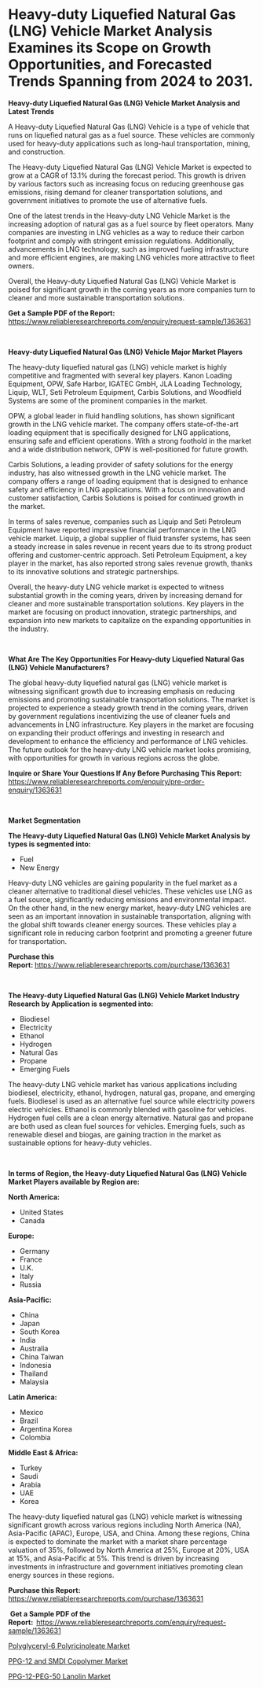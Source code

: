 <p><h1>Heavy-duty Liquefied Natural Gas (LNG) Vehicle Market Analysis Examines its Scope on Growth Opportunities, and Forecasted Trends Spanning from 2024 to 2031.</h1></p><p><strong>Heavy-duty Liquefied Natural Gas (LNG) Vehicle Market Analysis and Latest Trends</strong></p>
<p><p>A Heavy-duty Liquefied Natural Gas (LNG) Vehicle is a type of vehicle that runs on liquefied natural gas as a fuel source. These vehicles are commonly used for heavy-duty applications such as long-haul transportation, mining, and construction.</p><p>The Heavy-duty Liquefied Natural Gas (LNG) Vehicle Market is expected to grow at a CAGR of 13.1% during the forecast period. This growth is driven by various factors such as increasing focus on reducing greenhouse gas emissions, rising demand for cleaner transportation solutions, and government initiatives to promote the use of alternative fuels.</p><p>One of the latest trends in the Heavy-duty LNG Vehicle Market is the increasing adoption of natural gas as a fuel source by fleet operators. Many companies are investing in LNG vehicles as a way to reduce their carbon footprint and comply with stringent emission regulations. Additionally, advancements in LNG technology, such as improved fueling infrastructure and more efficient engines, are making LNG vehicles more attractive to fleet owners.</p><p>Overall, the Heavy-duty Liquefied Natural Gas (LNG) Vehicle Market is poised for significant growth in the coming years as more companies turn to cleaner and more sustainable transportation solutions.</p></p>
<p><strong>Get a Sample PDF of the Report:&nbsp;</strong> <a href="https://www.reliableresearchreports.com/enquiry/request-sample/1363631">https://www.reliableresearchreports.com/enquiry/request-sample/1363631</a></p>
<p>&nbsp;</p>
<p><strong>Heavy-duty Liquefied Natural Gas (LNG) Vehicle Major Market Players</strong></p>
<p><p>The heavy-duty liquefied natural gas (LNG) vehicle market is highly competitive and fragmented with several key players. Kanon Loading Equipment, OPW, Safe Harbor, IGATEC GmbH, JLA Loading Technology, Liquip, WLT, Seti Petroleum Equipment, Carbis Solutions, and Woodfield Systems are some of the prominent companies in the market.</p><p>OPW, a global leader in fluid handling solutions, has shown significant growth in the LNG vehicle market. The company offers state-of-the-art loading equipment that is specifically designed for LNG applications, ensuring safe and efficient operations. With a strong foothold in the market and a wide distribution network, OPW is well-positioned for future growth.</p><p>Carbis Solutions, a leading provider of safety solutions for the energy industry, has also witnessed growth in the LNG vehicle market. The company offers a range of loading equipment that is designed to enhance safety and efficiency in LNG applications. With a focus on innovation and customer satisfaction, Carbis Solutions is poised for continued growth in the market.</p><p>In terms of sales revenue, companies such as Liquip and Seti Petroleum Equipment have reported impressive financial performance in the LNG vehicle market. Liquip, a global supplier of fluid transfer systems, has seen a steady increase in sales revenue in recent years due to its strong product offering and customer-centric approach. Seti Petroleum Equipment, a key player in the market, has also reported strong sales revenue growth, thanks to its innovative solutions and strategic partnerships.</p><p>Overall, the heavy-duty LNG vehicle market is expected to witness substantial growth in the coming years, driven by increasing demand for cleaner and more sustainable transportation solutions. Key players in the market are focusing on product innovation, strategic partnerships, and expansion into new markets to capitalize on the expanding opportunities in the industry.</p></p>
<p>&nbsp;</p>
<p><strong>What Are The Key Opportunities For Heavy-duty Liquefied Natural Gas (LNG) Vehicle Manufacturers?</strong></p>
<p><p>The global heavy-duty liquefied natural gas (LNG) vehicle market is witnessing significant growth due to increasing emphasis on reducing emissions and promoting sustainable transportation solutions. The market is projected to experience a steady growth trend in the coming years, driven by government regulations incentivizing the use of cleaner fuels and advancements in LNG infrastructure. Key players in the market are focusing on expanding their product offerings and investing in research and development to enhance the efficiency and performance of LNG vehicles. The future outlook for the heavy-duty LNG vehicle market looks promising, with opportunities for growth in various regions across the globe.</p></p>
<p><strong>Inquire or Share Your Questions If Any Before Purchasing This Report:</strong> <a href="https://www.reliableresearchreports.com/enquiry/pre-order-enquiry/1363631">https://www.reliableresearchreports.com/enquiry/pre-order-enquiry/1363631</a></p>
<p>&nbsp;</p>
<p><strong>Market Segmentation</strong></p>
<p><strong>The Heavy-duty Liquefied Natural Gas (LNG) Vehicle Market Analysis by types is segmented into:</strong></p>
<p><ul><li>Fuel</li><li>New Energy</li></ul></p>
<p><p>Heavy-duty LNG vehicles are gaining popularity in the fuel market as a cleaner alternative to traditional diesel vehicles. These vehicles use LNG as a fuel source, significantly reducing emissions and environmental impact. On the other hand, in the new energy market, heavy-duty LNG vehicles are seen as an important innovation in sustainable transportation, aligning with the global shift towards cleaner energy sources. These vehicles play a significant role in reducing carbon footprint and promoting a greener future for transportation.</p></p>
<p><strong>Purchase this Report:&nbsp;</strong><a href="https://www.reliableresearchreports.com/purchase/1363631">https://www.reliableresearchreports.com/purchase/1363631</a></p>
<p>&nbsp;</p>
<p><strong>The Heavy-duty Liquefied Natural Gas (LNG) Vehicle Market Industry Research by Application is segmented into:</strong></p>
<p><ul><li>Biodiesel</li><li>Electricity</li><li>Ethanol</li><li>Hydrogen</li><li>Natural Gas</li><li>Propane</li><li>Emerging Fuels</li></ul></p>
<p><p>The heavy-duty LNG vehicle market has various applications including biodiesel, electricity, ethanol, hydrogen, natural gas, propane, and emerging fuels. Biodiesel is used as an alternative fuel source while electricity powers electric vehicles. Ethanol is commonly blended with gasoline for vehicles. Hydrogen fuel cells are a clean energy alternative. Natural gas and propane are both used as clean fuel sources for vehicles. Emerging fuels, such as renewable diesel and biogas, are gaining traction in the market as sustainable options for heavy-duty vehicles.</p></p>
<p>&nbsp;</p>
<p><strong>In terms of Region, the Heavy-duty Liquefied Natural Gas (LNG) Vehicle Market Players available by Region are:</strong></p>
<p>
    <p> <strong> North America: </strong>
        <ul>
            <li>United States</li>
            <li>Canada</li>
        </ul>
        </p> 
    <p> <strong> Europe: </strong>
        <ul>
            <li>Germany</li>
            <li>France</li>
            <li>U.K.</li>
            <li>Italy</li>
            <li>Russia</li>
        </ul>
        </p> 
    <p> <strong> Asia-Pacific: </strong>
        <ul>
            <li>China</li>
            <li>Japan</li>
            <li>South Korea</li>
            <li>India</li>
            <li>Australia</li>
            <li>China Taiwan</li>
            <li>Indonesia</li>
            <li>Thailand</li>
            <li>Malaysia</li>
        </ul>
        </p> 
    <p> <strong> Latin America: </strong>
        <ul>
            <li>Mexico</li>
            <li>Brazil</li>
            <li>Argentina Korea</li>
            <li>Colombia</li>
        </ul>
        </p> 
    <p> <strong> Middle East & Africa: </strong>
        <ul>
            <li>Turkey</li>
            <li>Saudi</li>
            <li>Arabia</li>
            <li>UAE</li>
            <li>Korea</li>
        </ul>
    </p>
    </p>
<p><p>The heavy-duty liquefied natural gas (LNG) vehicle market is witnessing significant growth across various regions including North America (NA), Asia-Pacific (APAC), Europe, USA, and China. Among these regions, China is expected to dominate the market with a market share percentage valuation of 35%, followed by North America at 25%, Europe at 20%, USA at 15%, and Asia-Pacific at 5%. This trend is driven by increasing investments in infrastructure and government initiatives promoting clean energy sources in these regions.</p></p>
<p><strong>Purchase this Report: </strong><a href="https://www.reliableresearchreports.com/purchase/1363631">https://www.reliableresearchreports.com/purchase/1363631</a></p>
<p>&nbsp;<strong>Get a Sample PDF of the Report:&nbsp;&nbsp;</strong><a href="https://www.reliableresearchreports.com/enquiry/request-sample/1363631">https://www.reliableresearchreports.com/enquiry/request-sample/1363631</a></p>
<p><strong></strong></p>
<p><p><a href="https://view.publitas.com/reportprime-1/polyglyceryl-6-polyricinoleate-market-size-2023-2030-global-industrial-analysis-key-geographical-regions-market-share-top-key-players-product-types-and-forecast-research-report/">Polyglyceryl-6 Polyricinoleate Market</a></p><p><a href="https://view.publitas.com/reportprime-1/ppg-12-and-smdi-copolymer-market-growth-market-trends-covid-19-impact-and-forecasts-for-period-from-2023-2030/">PPG-12 and SMDI Copolymer Market</a></p><p><a href="https://view.publitas.com/reportprime-1/ppg-12-peg-50-lanolin-market-research-report-provides-critical-insights-that-can-help-shape-business-development-and-investment-strategies/">PPG-12-PEG-50 Lanolin Market</a></p></p>